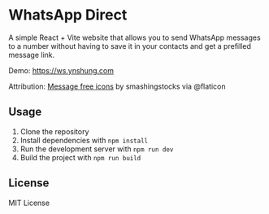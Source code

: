 # WhatsApp Direct

A simple React + Vite website that allows you to send WhatsApp messages to a number without having to save it in your contacts and get a prefilled message link.

Demo: https://ws.ynshung.com

Attribution: [Message free icons](https://www.flaticon.com/free-icon/message_6319220) by smashingstocks via @flaticon 

## Usage

1. Clone the repository
2. Install dependencies with `npm install`
3. Run the development server with `npm run dev`
4. Build the project with `npm run build`

## License
MIT License
